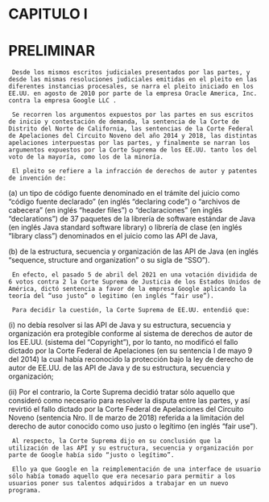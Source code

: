 # CAPITULO I 

# PRELIMINAR
   
 
     Desde los mismos escritos judiciales presentados por las partes, y desde las mismas resoluciones judiciales emitidas en el pleito en las diferentes instancias procesales, se narra el pleito iniciado en los EE.UU. en agosto de 2010 por parte de la empresa Oracle America, Inc. contra la empresa Google LLC . 

     Se recorren los argumentos expuestos por las partes en sus escritos de inicio y contestación de demanda, la sentencia de la Corte de Distrito del Norte de California, las sentencias de la Corte Federal de Apelaciones del Circuito Noveno del año 2014 y 2018, las distintas apelaciones interpuestas por las partes, y finalmente se narran los argumentos expuestos por la Corte Suprema de los EE.UU. tanto los del voto de la mayoría, como los de la minoría. 

     El pleito se refiere a la infracción de derechos de autor y patentes de invención de: 

(a) un tipo de código fuente denominado en el trámite del juicio como “código fuente declarado” (en inglés “declaring code”) o “archivos de cabecera” (en inglés “header files”) o “declaraciones” (en inglés “declarations”) de 37 paquetes de la librería de software estándar de Java (en inglés Java standard software library) o librería de clase (en inglés “library class”) denominados en el juicio como las API de Java, 

(b) de la estructura, secuencia y organización de las API de Java (en inglés “sequence, structure and organization” o su sigla de “SSO”). 

     En efecto, el pasado 5 de abril del 2021 en una votación dividida de 6 votos contra 2 la Corte Suprema de Justicia de los Estados Unidos de América, dictó sentencia a favor de la empresa Google aplicando la teoría del “uso justo” o legitimo (en inglés “fair use”). 
     
     Para decidir la cuestión, la Corte Suprema de EE.UU. entendió que:

(i)	no debía resolver si las API de Java y su estructura, secuencia y organización era protegible conforme al sistema de derechos de autor de los EE.UU. (sistema del “Copyright”), por lo tanto, no modificó el fallo dictado por la Corte Federal de Apelaciones (en su sentencia I de mayo 9 del 2014) la cual había reconocido la protección bajo la ley de derecho de autor de EE.UU. de las API de Java y de su estructura, secuencia y organización;

(ii)	Por el contrario, la Corte Suprema decidió tratar sólo aquello que consideró como necesario para resolver la disputa entre las partes, y así revirtió el fallo dictado por la Corte Federal de Apelaciones del Circuito Noveno (sentencia Nro. II de marzo de 2018) referida a la limitación del derecho de autor conocido como uso justo o legítimo (en inglés “fair use”). 

     Al respecto, la Corte Suprema dijo en su conclusión que la utilización de las API y su estructura, secuencia y organización por parte de Google había sido “justo o legítimo”. 

     Ello ya que Google en la reimplementación de una interface de usuario sólo había tomado aquello que era necesario para permitir a los usuarios poner sus talentos adquiridos a trabajar en un nuevo programa. 


